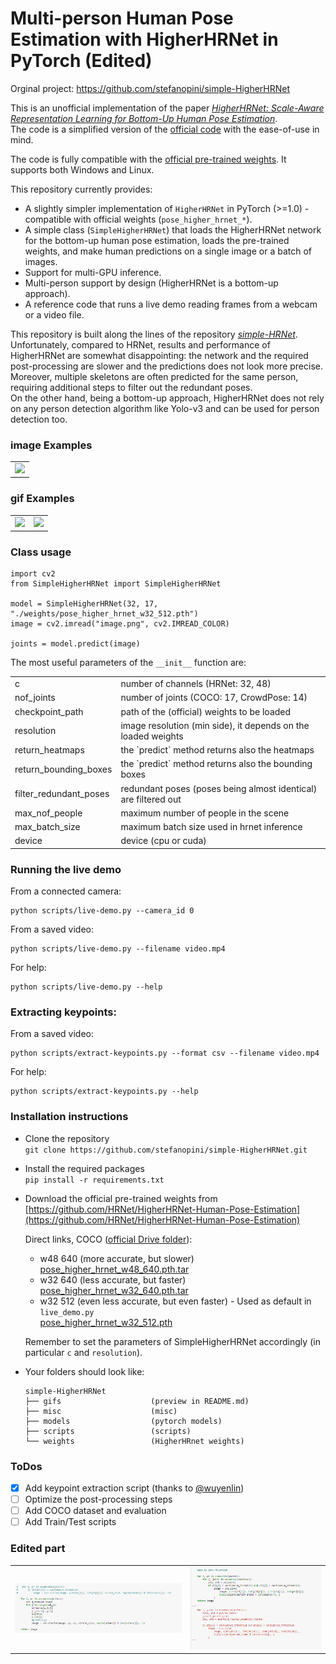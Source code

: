 # Multi-person Human Pose Estimation with HigherHRNet in PyTorch (Edited)
Orginal project: https://github.com/stefanopini/simple-HigherHRNet

This is an unofficial implementation of the paper
[*HigherHRNet: Scale-Aware Representation Learning for Bottom-Up Human Pose Estimation*](https://openaccess.thecvf.com/content_CVPR_2020/papers/Cheng_HigherHRNet_Scale-Aware_Representation_Learning_for_Bottom-Up_Human_Pose_Estimation_CVPR_2020_paper.pdf).  
The code is a simplified version of the [official code](https://github.com/HRNet/HigherHRNet-Human-Pose-Estimation)
 with the ease-of-use in mind.

The code is fully compatible with the
 [official pre-trained weights](https://github.com/HRNet/HigherHRNet-Human-Pose-Estimation).
 It supports both Windows and Linux.

This repository currently provides:
- A slightly simpler implementation of ``HigherHRNet`` in PyTorch (>=1.0) - compatible with official weights 
(``pose_higher_hrnet_*``).
- A simple class (``SimpleHigherHRNet``) that loads the HigherHRNet network for the bottom-up human pose 
estimation, loads the pre-trained weights, and make human predictions on a single image or a batch of images.
- Support for multi-GPU inference.
- Multi-person support by design (HigherHRNet is a bottom-up approach).
- A reference code that runs a live demo reading frames from a webcam or a video file.

This repository is built along the lines of the repository
[*simple-HRNet*](https://github.com/stefanopini/simple-HRNet).  
Unfortunately, compared to HRNet, results and performance of HigherHRNet are somewhat disappointing: the network and 
the required post-processing are slower and the predictions does not look more precise. 
Moreover, multiple skeletons are often predicted for the same person, requiring additional steps to filter out the
redundant poses.  
On the other hand, being a bottom-up approach, HigherHRNet does not rely on any person detection algorithm like Yolo-v3
and can be used for person detection too.
 
### image Examples
<table>
 <tr>
  <td align="center"><img src="./output/ouput.jpg" width="100%" height="auto" /></td>
 </tr>
</table>

### gif Examples 
<table>
 <tr>
  <td align="center"><img src="./gifs/gif-01-output.gif" width="100%" height="auto" /></td>
  <td align="center"><img src="./gifs/gif-02-output.gif" width="100%" height="auto" /></td>
 </tr>
</table>

### Class usage

```
import cv2
from SimpleHigherHRNet import SimpleHigherHRNet

model = SimpleHigherHRNet(32, 17, "./weights/pose_higher_hrnet_w32_512.pth")
image = cv2.imread("image.png", cv2.IMREAD_COLOR)

joints = model.predict(image)
```

The most useful parameters of the `__init__` function are:
<table>
 <tr>
  <td>c</td><td>number of channels (HRNet: 32, 48)</td>
 </tr>
 <tr>
  <td>nof_joints</td><td>number of joints (COCO: 17, CrowdPose: 14)</td>
 </tr>
 <tr>
  <td>checkpoint_path</td><td>path of the (official) weights to be loaded</td>
 </tr>
 <tr>
  <td>resolution</td><td>image resolution (min side), it depends on the loaded weights</td>
 </tr>
 <tr>
  <td>return_heatmaps</td><td>the `predict` method returns also the heatmaps</td>
 </tr>
 <tr>
  <td>return_bounding_boxes</td><td>the `predict` method returns also the bounding boxes</td>
 </tr>
 <tr>
  <td>filter_redundant_poses</td><td>redundant poses (poses being almost identical) are filtered out</td>
 </tr>
 <tr>
  <td>max_nof_people</td><td>maximum number of people in the scene</td>
 </tr>
 <tr>
  <td>max_batch_size</td><td>maximum batch size used in hrnet inference</td>
 </tr>
 <tr>
  <td>device</td><td>device (cpu or cuda)</td>
 </tr>
</table>

### Running the live demo

From a connected camera:
```
python scripts/live-demo.py --camera_id 0
```
From a saved video:
```
python scripts/live-demo.py --filename video.mp4
```

For help:
```
python scripts/live-demo.py --help
```

### Extracting keypoints:

From a saved video:
```
python scripts/extract-keypoints.py --format csv --filename video.mp4
```

For help:
```
python scripts/extract-keypoints.py --help
```

### Installation instructions

- Clone the repository  
 ``git clone https://github.com/stefanopini/simple-HigherHRNet.git``
- Install the required packages  
 ``pip install -r requirements.txt``
- Download the official pre-trained weights from 
[https://github.com/HRNet/HigherHRNet-Human-Pose-Estimation](https://github.com/HRNet/HigherHRNet-Human-Pose-Estimation)
  
  Direct links, COCO ([official Drive folder](https://drive.google.com/drive/folders/1X9-TzWpwbX2zQf2To8lB-ZQHMYviYYh6)):
  - w48 640 (more accurate, but slower)   
    [pose_higher_hrnet_w48_640.pth.tar](https://drive.google.com/file/d/10j9Wx_I2H6qaw-prAdlJ44fLryDtA-ah/view)
  - w32 640 (less accurate, but faster)  
    [pose_higher_hrnet_w32_640.pth.tar](https://drive.google.com/file/d/1uEcQlm1rjV-JRgVbaP79Y5sMLqUX2ciD/view)
  - w32 512 (even less accurate, but even faster) - Used as default in `live_demo.py`  
    [pose_higher_hrnet_w32_512.pth](https://drive.google.com/file/d/1V9Iz0ZYy9m8VeaspfKECDW0NKlGsYmO1/view)
  
  Remember to set the parameters of SimpleHigherHRNet accordingly (in particular `c` and `resolution`).
- Your folders should look like:
    ```
    simple-HigherHRNet
    ├── gifs                    (preview in README.md)
    ├── misc                    (misc)
    ├── models                  (pytorch models)
    ├── scripts                 (scripts)
    └── weights                 (HigherHRnet weights)
    ```

### ToDos
- [x] Add keypoint extraction script (thanks to [@wuyenlin](https://github.com/wuyenlin))
- [ ] Optimize the post-processing steps
- [ ] Add COCO dataset and evaluation
- [ ] Add Train/Test scripts

### Edited part
<table>
 <tr>
  <td align="center"><img src="./Edit/drawPoint.PNG" width="100%" height="auto" /></td>
  <td align="center"><img src="./Edit/drawskeleton.PNG" width="100%" height="auto" /></td>
 </tr>
</table>